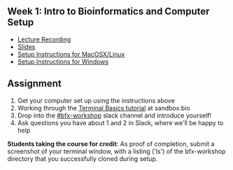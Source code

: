 ## Week 1: Intro to Bioinformatics and Computer Setup
- [Lecture Recording]()
- [Slides]()
- [Setup Instructions for MacOSX/Linux](bfx_workshop_01_overview.ipynb)
- [Setup Instructions for Windows](bfx_workshop_01_overview_windows.ipynb)

## Assignment
1. Get your computer set up using the instructions above
2. Working through the [Terminal Basics tutorial](https://sandbox.bio/tutorials?id=terminal-basics) at sandbox.bio
3. Drop into the [#bfx-workshop](https://ictsprecisionhealth.slack.com/archives/C040Q704WS2) slack channel and introduce yourself!
4. Ask questions you have about 1 and 2 in Slack, where we'll be happy to help


**Students taking the course for credit**: 
As proof of completion, submit a screenshot of your terminal window, with a listing ('ls') of the bfx-workshop directory that you successfully cloned during setup.

